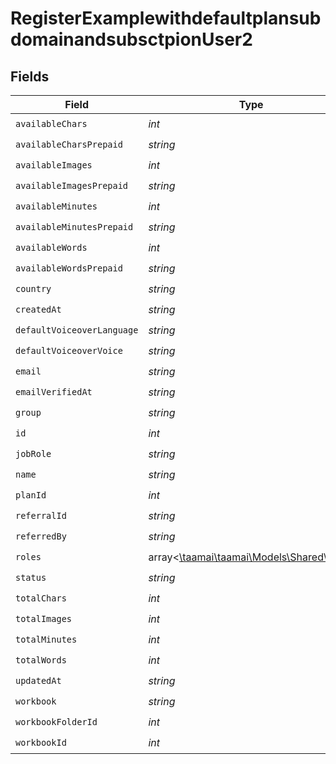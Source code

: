 # RegisterExamplewithdefaultplansubdomainandsubsctpionUser2


## Fields

| Field                                                                   | Type                                                                    | Required                                                                | Description                                                             |
| ----------------------------------------------------------------------- | ----------------------------------------------------------------------- | ----------------------------------------------------------------------- | ----------------------------------------------------------------------- |
| `availableChars`                                                        | *int*                                                                   | :heavy_check_mark:                                                      | N/A                                                                     |
| `availableCharsPrepaid`                                                 | *string*                                                                | :heavy_check_mark:                                                      | N/A                                                                     |
| `availableImages`                                                       | *int*                                                                   | :heavy_check_mark:                                                      | N/A                                                                     |
| `availableImagesPrepaid`                                                | *string*                                                                | :heavy_check_mark:                                                      | N/A                                                                     |
| `availableMinutes`                                                      | *int*                                                                   | :heavy_check_mark:                                                      | N/A                                                                     |
| `availableMinutesPrepaid`                                               | *string*                                                                | :heavy_check_mark:                                                      | N/A                                                                     |
| `availableWords`                                                        | *int*                                                                   | :heavy_check_mark:                                                      | N/A                                                                     |
| `availableWordsPrepaid`                                                 | *string*                                                                | :heavy_check_mark:                                                      | N/A                                                                     |
| `country`                                                               | *string*                                                                | :heavy_check_mark:                                                      | N/A                                                                     |
| `createdAt`                                                             | *string*                                                                | :heavy_check_mark:                                                      | N/A                                                                     |
| `defaultVoiceoverLanguage`                                              | *string*                                                                | :heavy_check_mark:                                                      | N/A                                                                     |
| `defaultVoiceoverVoice`                                                 | *string*                                                                | :heavy_check_mark:                                                      | N/A                                                                     |
| `email`                                                                 | *string*                                                                | :heavy_check_mark:                                                      | N/A                                                                     |
| `emailVerifiedAt`                                                       | *string*                                                                | :heavy_check_mark:                                                      | N/A                                                                     |
| `group`                                                                 | *string*                                                                | :heavy_check_mark:                                                      | N/A                                                                     |
| `id`                                                                    | *int*                                                                   | :heavy_check_mark:                                                      | N/A                                                                     |
| `jobRole`                                                               | *string*                                                                | :heavy_check_mark:                                                      | N/A                                                                     |
| `name`                                                                  | *string*                                                                | :heavy_check_mark:                                                      | N/A                                                                     |
| `planId`                                                                | *int*                                                                   | :heavy_check_mark:                                                      | N/A                                                                     |
| `referralId`                                                            | *string*                                                                | :heavy_check_mark:                                                      | N/A                                                                     |
| `referredBy`                                                            | *string*                                                                | :heavy_check_mark:                                                      | N/A                                                                     |
| `roles`                                                                 | array<[\taamai\taamai\Models\Shared\Role](../../models/shared/Role.md)> | :heavy_check_mark:                                                      | N/A                                                                     |
| `status`                                                                | *string*                                                                | :heavy_check_mark:                                                      | N/A                                                                     |
| `totalChars`                                                            | *int*                                                                   | :heavy_check_mark:                                                      | N/A                                                                     |
| `totalImages`                                                           | *int*                                                                   | :heavy_check_mark:                                                      | N/A                                                                     |
| `totalMinutes`                                                          | *int*                                                                   | :heavy_check_mark:                                                      | N/A                                                                     |
| `totalWords`                                                            | *int*                                                                   | :heavy_check_mark:                                                      | N/A                                                                     |
| `updatedAt`                                                             | *string*                                                                | :heavy_check_mark:                                                      | N/A                                                                     |
| `workbook`                                                              | *string*                                                                | :heavy_check_mark:                                                      | N/A                                                                     |
| `workbookFolderId`                                                      | *int*                                                                   | :heavy_check_mark:                                                      | N/A                                                                     |
| `workbookId`                                                            | *int*                                                                   | :heavy_check_mark:                                                      | N/A                                                                     |